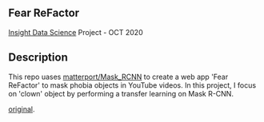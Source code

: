 ## Fear ReFactor
[Insight Data Science](https://insightfellows.com/data-science) Project - OCT 2020

## Description
This repo uases [matterport/Mask_RCNN](https://github.com/matterport/Mask_RCNN) to create a web app 'Fear ReFactor' to mask phobia objects in YouTube videos.
In this project, I focus on 'clown' object by performing a transfer learning on Mask R-CNN. 




[original](https://www.youtube.com/watch?v=GGOMD2DlJUY&t=107s).

